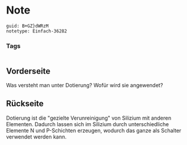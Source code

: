 # Note
```
guid: B+GZ}dWRzM
notetype: Einfach-36282
```

### Tags
```
```

## Vorderseite
Was versteht man unter Dotierung? Wofür wird sie angewendet?

## Rückseite
Dotierung ist die "gezielte Verunreinigung" von Silizium mit anderen Elementen. Dadurch lassen sich im Silizium durch unterschiedliche Elemente N und P-Schichten erzeugen, wodurch das ganze als Schalter verwendet werden kann.
